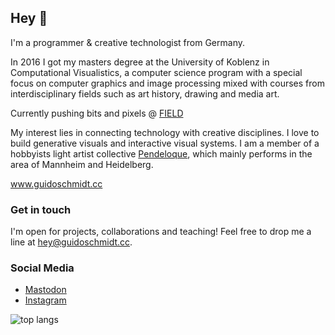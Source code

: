 ## Hey 👋

I'm a programmer & creative technologist from Germany.

In 2016 I got my masters degree at the University of Koblenz in Computational Visualistics, a computer science program with a special focus on computer graphics and image processing mixed with courses from interdisciplinary fields such as art history, drawing and media art.

Currently pushing bits and pixels @ [FIELD](https://field.io/)

My interest lies in connecting technology with creative disciplines. I love to build generative visuals and interactive visual systems. I am a member of a hobbyists light artist collective [Pendeloque](https://www.pendeloque.de/), which mainly performs in the area of Mannheim and Heidelberg.


www.guidoschmidt.cc

### Get in touch

I'm open for projects, collaborations and teaching! Feel free to drop me a line at hey@guidoschmidt.cc.

### Social Media
- <a rel="me" href="https://genart.social/@guidoschmidt">Mastodon</a>
- [Instagram](https://www.instagram.com/guidoschmidt.cc/)

![top langs](https://github-readme-stats.vercel.app/api/top-langs/?username=guidoschmidt&hide_progress=true&langs_count=12&theme=gruvbox_light)
